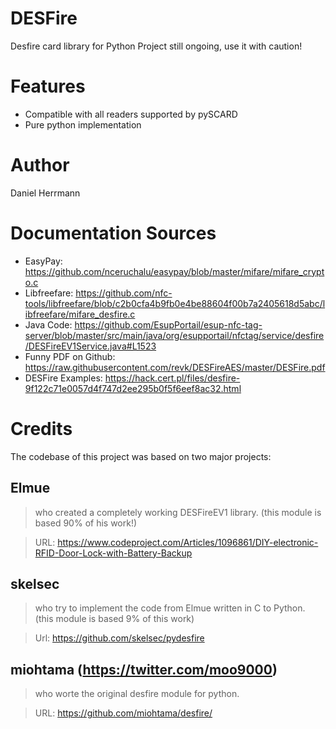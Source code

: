 DESFire
=========

Desfire card library for Python Project still ongoing, use it with caution!

Features
========

-   Compatible with all readers supported by pySCARD
-   Pure python implementation

Author
======

Daniel Herrmann

Documentation Sources
=====================

- EasyPay: https://github.com/nceruchalu/easypay/blob/master/mifare/mifare_crypto.c
- Libfreefare: https://github.com/nfc-tools/libfreefare/blob/c2b0cfa4b9fb0e4be88604f00b7a2405618d5abc/libfreefare/mifare_desfire.c
- Java Code: https://github.com/EsupPortail/esup-nfc-tag-server/blob/master/src/main/java/org/esupportail/nfctag/service/desfire/DESFireEV1Service.java#L1523
- Funny PDF on Github: https://raw.githubusercontent.com/revk/DESFireAES/master/DESFire.pdf
- DESFire Examples: https://hack.cert.pl/files/desfire-9f122c71e0057d4f747d2ee295b0f5f6eef8ac32.html

Credits
=======

The codebase of this project was based on two major projects:

Elmue 
------

>   who created a completely working DESFireEV1 library. (this module is based
>   90% of his work!)

>   URL:
>   https://www.codeproject.com/Articles/1096861/DIY-electronic-RFID-Door-Lock-with-Battery-Backup


skelsec
-------

>   who try to implement the code from Elmue written in C to Python. (this module is based 9% of this work)

>   Url:
>   https://github.com/skelsec/pydesfire    

miohtama (https://twitter.com/moo9000)
--------------------------------------

>   who worte the original desfire module for python.

>   URL: <https://github.com/miohtama/desfire/>
